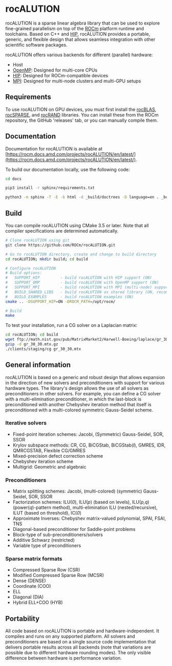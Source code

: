# rocALUTION

rocALUTION is a sparse linear algebra library that can be used to explore fine-grained parallelism on
top of the [ROCm](https://github.com/ROCm/ROCm) platform runtime and toolchains.
Based on C++ and [HIP](https://github.com/ROCm/HIP/), rocALUTION
provides a portable, generic, and flexible design that allows seamless integration with other scientific
software packages.

rocALUTION offers various backends for different (parallel) hardware:

* Host
* [OpenMP](http://www.openmp.org/): Designed for multi-core CPUs
* [HIP](https://github.com/ROCm/HIP/): Designed for ROCm-compatible devices
* [MPI](https://www.open-mpi.org/): Designed for multi-node clusters and multi-GPU setups

## Requirements

To use rocALUTION on GPU devices, you must first install the
[rocBLAS](https://github.com/ROCm/rocBLAS),
[rocSPARSE](https://github.com/ROCm/rocSPARSE), and
[rocRAND](https://github.com/ROCm/rocRAND) libraries. You can install these from
the ROCm repository, the GitHub 'releases' tab, or you can manually compile them.

## Documentation

Documentation for rocALUTION is available at
[https://rocm.docs.amd.com/projects/rocALUTION/en/latest/](https://rocm.docs.amd.com/projects/rocALUTION/en/latest/).

To build our documentation locally, use the following code:

```bash
cd docs

pip3 install -r sphinx/requirements.txt

python3 -m sphinx -T -E -b html -d _build/doctrees -D language=en . _build/html
```

## Build

You can compile rocALUTION using CMake 3.5 or later. Note that all compiler specifications are
determined automatically.

```bash
# Clone rocALUTION using git
git clone https://github.com/ROCm/rocALUTION.git

# Go to rocALUTION directory, create and change to build directory
cd rocALUTION; mkdir build; cd build

# Configure rocALUTION
# Build options:
#   SUPPORT_HIP         - build rocALUTION with HIP support (ON)
#   SUPPORT_OMP         - build rocALUTION with OpenMP support (ON)
#   SUPPORT_MPI         - build rocALUTION with MPI (multi-node) support (OFF)
#   BUILD_SHARED_LIBS   - build rocALUTION as shared library (ON, recommended)
#   BUILD_EXAMPLES      - build rocALUTION examples (ON)
cmake .. -DSUPPORT_HIP=ON -DROCM_PATH=/opt/rocm/

# Build
make
```

To test your installation, run a CG solver on a Laplacian matrix:

```bash
cd rocALUTION; cd build
wget ftp://math.nist.gov/pub/MatrixMarket2/Harwell-Boeing/laplace/gr_30_30.mtx.gz
gzip -d gr_30_30.mtx.gz
./clients/staging/cg gr_30_30.mtx
```

## General information

rocALUTION is based on a generic and robust design that allows expansion in the direction of new
solvers and preconditioners with support for various hardware types. The library's design allows the
use of all solvers as preconditioners in other solvers. For example, you can define a CG solver with a
multi-elimination preconditioner, in which the last-block is preconditioned with another Chebyshev
iteration method that itself is preconditioned with a multi-colored symmetric Gauss-Seidel scheme.

### Iterative solvers

* Fixed-point iteration schemes: Jacobi, (Symmetric) Gauss-Seidel, SOR, SSOR
* Krylov subspace methods: CR, CG, BiCGStab, BiCGStab(*l*), GMRES, IDR, QMRCGSTAB,
  Flexible CG/GMRES
* Mixed-precision defect correction scheme
* Chebyshev iteration scheme
* Multigrid: Geometric and algebraic

### Preconditioners

* Matrix splitting schemes: Jacobi, (multi-colored) (symmetric) Gauss-Seidel, SOR, SSOR
* Factorization schemes: ILU(*0*), ILU(*p*) (based on levels), ILU(*p,q*) (power(*q*)-pattern method),
  multi-elimination ILU (nested/recursive), ILUT (based on threshold), IC(*0*)
* Approximate Inverses: Chebyshev matrix-valued polynomial, SPAI, FSAI, TNS
* Diagonal-based preconditioner for Saddle-point problems
* Block-type of sub-preconditioners/solvers
* Additive Schwarz (restricted)
* Variable type of preconditioners

### Sparse matrix formats

* Compressed Sparse Row (CSR)
* Modified Compressed Sparse Row (MCSR)
* Dense (DENSE)
* Coordinate (COO)
* ELL
* Diagonal (DIA)
* Hybrid ELL+COO (HYB)

## Portability

All code based on rocALUTION is portable and hardware-independent. It compiles and runs on any
supported platform. All solvers and preconditioners are based on a single source code implementation
that delivers portable results across all backends (note that variations are possible due to different
hardware rounding modes). The only visible difference between hardware is performance variation.
